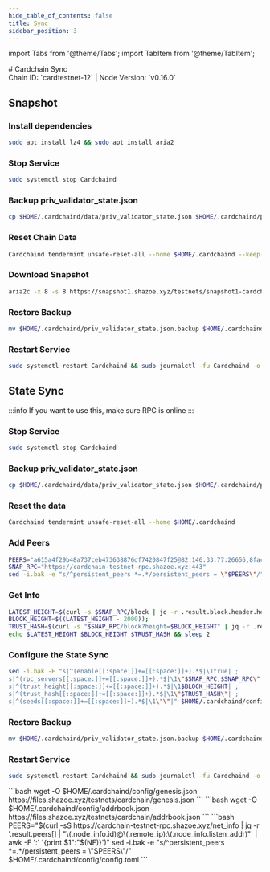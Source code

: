 ```yaml
---
hide_table_of_contents: false
title: Sync
sidebar_position: 3
---
```


import Tabs from '@theme/Tabs';
import TabItem from '@theme/TabItem';

<div className="h1-with-icon icon-cardchain">
# Cardchain Sync
</div>
<span className="sub-lines"> 
Chain ID: `cardtestnet-12` | Node Version: `v0.16.0`
</span>
<Tabs>
  <TabItem value="snapshot" label="Snapshot" default>

## Snapshot

### Install dependencies

```bash
sudo apt install lz4 && sudo apt install aria2
```

### Stop Service

```bash
sudo systemctl stop Cardchaind
```

### Backup priv_validator_state.json

```bash
cp $HOME/.cardchaind/data/priv_validator_state.json $HOME/.cardchaind/priv_validator_state.json.backup
```

### Reset Chain Data

```bash
Cardchaind tendermint unsafe-reset-all --home $HOME/.cardchaind --keep-addr-book
```

### Download Snapshot

```bash
aria2c -x 8 -s 8 https://snapshot1.shazoe.xyz/testnets/snapshot1-cardchain.tar.lz4 && lz4 -c -d snapshot1-cardchain.tar.lz4 | tar -x -C $HOME/.junction && rm snapshot1-cardchain.tar.lz4
```

### Restore Backup

```bash
mv $HOME/.cardchaind/priv_validator_state.json.backup $HOME/.cardchaind/data/priv_validator_state.json
```

### Restart Service

```bash
sudo systemctl restart Cardchaind && sudo journalctl -fu Cardchaind -o cat
```

  </TabItem>
  <TabItem value="statesync" label="StateSync">

## State Sync

:::info
If you want to use this, make sure RPC is online
:::

### Stop Service

```bash
sudo systemctl stop Cardchaind
```

### Backup priv_validator_state.json

```bash
cp $HOME/.cardchaind/data/priv_validator_state.json $HOME/.cardchaind/priv_validator_state.json.backup
```

### Reset the data

```bash
Cardchaind tendermint unsafe-reset-all --home $HOME/.cardchaind
```

### Add Peers

```bash
PEERS="a615a4f29b48a737ceb473638876df7420847f25@82.146.33.77:26656,8fac860cb5ed5067cdf3943689a8c3964eadd262@207.244.253.244:39656,b32cf40549b67f7366e91df670e5cbae0eb5a9b5@65.109.36.232:12456,050324f017639e5faf213ec85ec26c7fa104da3f@157.90.226.221:31656,8861ab5e6421ab94efd5b1d8dcb11d344ee9bb58@75.119.134.140:21656,443c0471d3bb10717c8e0df5b0171c87c1d6ed9d@142.132.152.46:22656,d8babb0317250c3291e646efde372025efee6178@5.78.107.235:26656,d0bb15daba08a7c84c45d8ee48daeadf42d08a6a@185.144.99.114:26656,2a0fb04657337a73df70e586b5091a813ec0a2c3@167.235.155.8:26656,35c8779026ceb17659b722b6a768e5a7f070c770@84.247.161.158:31656,742d3fa2aa65368d859f3893fee05ecb92e8f995@65.108.227.112:26656,009ee7e4ed7a58fb49fd760df8e99069b3958e3a@95.217.148.179:37656,45b4cf1467146c673dad0455b506f88827b2eaba@65.109.93.58:35656,ab2ad2744f3b193f72cb4fd42465155bfca0ccb4@65.109.57.180:13256,b41f7ce40c863ee7e20801e6cd3a97237a79114a@65.21.53.39:16656,947aa14a9e6722df948d46b9e3ff24dd72920257@65.108.231.124:31656,18f51e123d595868d97e701bb37ca862841571ce@65.108.237.231:56108,263bea65bcf39d1244d0d251b2f089c0b5c56a13@144.76.97.251:38656,e6e2fac705b824cbd6b929fb06005c499b408a02@113.176.163.161:26656"
SNAP_RPC="https://cardchain-testnet-rpc.shazoe.xyz:443"
sed -i.bak -e "s/^persistent_peers *=.*/persistent_peers = \"$PEERS\"/" $HOME/.cardchaind/config/config.toml
```

### Get Info

```bash
LATEST_HEIGHT=$(curl -s $SNAP_RPC/block | jq -r .result.block.header.height);
BLOCK_HEIGHT=$((LATEST_HEIGHT - 2000));
TRUST_HASH=$(curl -s "$SNAP_RPC/block?height=$BLOCK_HEIGHT" | jq -r .result.block_id.hash)
echo $LATEST_HEIGHT $BLOCK_HEIGHT $TRUST_HASH && sleep 2
```

### Configure the State Sync

```bash
sed -i.bak -E "s|^(enable[[:space:]]+=[[:space:]]+).*$|\1true| ;
s|^(rpc_servers[[:space:]]+=[[:space:]]+).*$|\1\"$SNAP_RPC,$SNAP_RPC\"| ;
s|^(trust_height[[:space:]]+=[[:space:]]+).*$|\1$BLOCK_HEIGHT| ;
s|^(trust_hash[[:space:]]+=[[:space:]]+).*$|\1\"$TRUST_HASH\"| ;
s|^(seeds[[:space:]]+=[[:space:]]+).*$|\1\"\"|" $HOME/.cardchaind/config/config.toml
```

### Restore Backup

```bash
mv $HOME/.cardchaind/priv_validator_state.json.backup $HOME/.cardchaind/data/priv_validator_state.json
```

### Restart Service

```bash
sudo systemctl restart Cardchaind && sudo journalctl -fu Cardchaind -o cat
```

</TabItem>
<TabItem value="genesis" label="Genesis">
```bash
wget -O $HOME/.cardchaind/config/genesis.json https://files.shazoe.xyz/testnets/cardchain/genesis.json
```
</TabItem>
<TabItem value="Addrbook" label="Addrbook">
```bash
wget -O $HOME/.cardchaind/config/addrbook.json https://files.shazoe.xyz/testnets/cardchain/addrbook.json
```
</TabItem>
<TabItem value="peers" label="Peers">
```bash
PEERS="$(curl -sS https://cardchain-testnet-rpc.shazoe.xyz/net_info | jq -r '.result.peers[] | "\(.node_info.id)@\(.remote_ip):\(.node_info.listen_addr)"' | awk -F ':' '{print $1":"$(NF)}')"
sed -i.bak -e "s/^persistent_peers *=.*/persistent_peers = \"$PEERS\"/" $HOME/.cardchaind/config/config.toml
```
</TabItem>
</Tabs>
